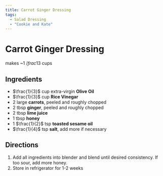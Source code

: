 ```yaml
---
title: Carrot Ginger Dressing
tags:
  - Salad Dressing
  - "Cookie and Kate"
---
```


# Carrot Ginger Dressing

makes ~1 $/frac{1}{3}$ cups

## Ingredients
- $\frac{1}{3}$ cup extra-virgin **Olive Oil**
- $\frac{1}{3}$ cup **Rice Vinegar**
- 2 large **carrots**, peeled and roughly chopped
- 2 tbsp **ginger**, peeled and roughly chopped
- 2 tbsp **lime juice**
- 1 tbsp **honey**
- 1 $\frac{1}{2}$ tsp **toasted sesame oil**
- $\frac{1}{4}$ tsp **salt**, add more if necessary

## Directions
1. Add all ingredients into blender and blend until desired consistency. If too sour, add more honey.
2. Store in refrigerator for 1-2 weeks
